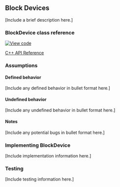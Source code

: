 <h2 id="contributing-block-device">Block Devices</h2>

[Include a brief description here.]

### BlockDevice class reference

[![View code](https://www.mbed.com/embed/?type=library)](https://os.mbed.com/docs/v5.8/mbed-os-api-doxy/class_block_device.html)

[C++ API Reference](https://github.com/ARMmbed/mbed-os/blob/master/features/filesystem/bd/BlockDevice.h)

### Assumptions

#### Defined behavior

[Include any defined behavior in bullet format here.]

#### Undefined behavior

[Include any undefined behavior in bullet format here.]

#### Notes

[Include any potential bugs in bullet format here.]

### Implementing BlockDevice

[Include implementation information here.]

### Testing

[Include testing information here.]
